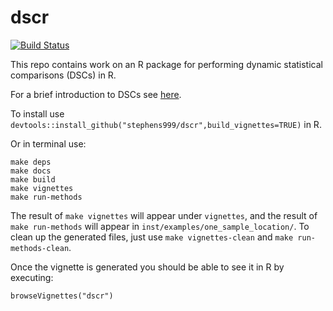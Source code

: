 dscr
====

[![Build Status](https://travis-ci.org/stephens999/dscr.png?branch=master)](https://travis-ci.org/road2stat/dscr)

This repo contains work on an R package for performing dynamic statistical comparisons (DSCs) in R.

For a brief introduction to DSCs see [here](https://github.com/stephens999/dscr/blob/master/intro.md).

To install use `devtools::install_github("stephens999/dscr",build_vignettes=TRUE)` in R.

Or in terminal use:

    make deps
    make docs
    make build
    make vignettes
    make run-methods

The result of `make vignettes` will appear under `vignettes`, and the result of `make run-methods` will appear in `inst/examples/one_sample_location/`. To clean up the generated files, just use `make vignettes-clean` and `make run-methods-clean`.


Once the vignette is generated you should be able to see it in R by executing:

    browseVignettes("dscr")

